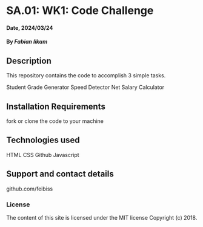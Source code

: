 # SA.01: WK1: Code Challenge
#### Date, 2024/03/24

#### By *Fabian likam*

## Description
This repository contains the code to accomplish 3 simple tasks.

Student Grade Generator
Speed Detector
Net Salary Calculator 


## Installation Requirements
fork or clone the code to your machine




## Technologies used
HTML
CSS
Github
Javascript

## Support and contact details
github.com/feibiss

### License
The content of this site is licensed under the MIT license
Copyright (c) 2018.



















